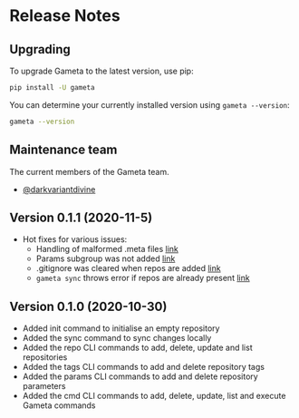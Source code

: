 # Release Notes

## Upgrading

To upgrade Gameta to the latest version, use pip:

```bash
pip install -U gameta
```

You can determine your currently installed version using `gameta --version`:

```bash
gameta --version
```
    

## Maintenance team

The current members of the Gameta team.

* [@darkvariantdivine](https://github.com/darkvariantdivine/)

## Version 0.1.1 (2020-11-5)

* Hot fixes for various issues:
  * Handling of malformed .meta files [link](https://github.com/genius-systems/gameta/issues/13)
  * Params subgroup was not added [link](https://github.com/genius-systems/gameta/issues/11)
  * .gitignore was cleared when repos are added [link](https://github.com/genius-systems/gameta/issues/10)
  * `gameta sync` throws error if repos are already present [link](https://github.com/genius-systems/gameta/issues/9)
      
## Version 0.1.0 (2020-10-30)

* Added init command to initialise an empty repository
* Added the sync command to sync changes locally
* Added the repo CLI commands to add, delete, update and list repositories
* Added the tags CLI commands to add and delete repository tags
* Added the params CLI commands to add and delete repository parameters
* Added the cmd CLI commands to add, delete, update, list and execute Gameta commands
